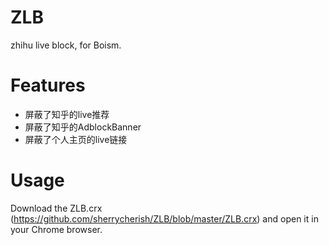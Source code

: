 # ZLB
zhihu live block, for Boism.

# Features
- 屏蔽了知乎的live推荐
- 屏蔽了知乎的AdblockBanner
- 屏蔽了个人主页的live链接

# Usage
Download the ZLB.crx  (https://github.com/sherrycherish/ZLB/blob/master/ZLB.crx) and open it in your Chrome browser.
